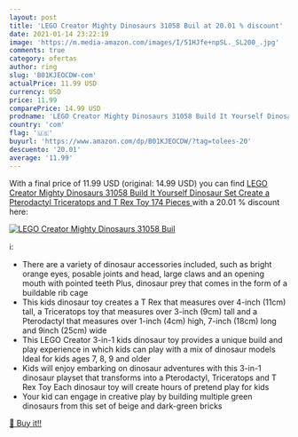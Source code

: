 ```yaml
---
layout: post
title: 'LEGO Creator Mighty Dinosaurs 31058 Buil at 20.01 % discount'
date: 2021-01-14 23:22:19
image: 'https://m.media-amazon.com/images/I/51HJfe+npSL._SL200_.jpg'
comments: true
category: ofertas
author: ring
slug: 'B01KJEOCDW-com'
actualPrice: 11.99 USD
currency: USD
price: 11.99
comparePrice: 14.99 USD
prodname: 'LEGO Creator Mighty Dinosaurs 31058 Build It Yourself Dinosaur Set  Create a Pterodactyl  Triceratops and T Rex Toy  174 Pieces '
country: 'com'
flag: '🇺🇸'
buyurl: 'https://www.amazon.com/dp/B01KJEOCDW/?tag=tolees-20'
descuento: '20.01'
average: '11.99'
---
```


With a final price of 11.99 USD (original: 14.99 USD) you can find [LEGO Creator Mighty Dinosaurs 31058 Build It Yourself Dinosaur Set  Create a Pterodactyl  Triceratops and T Rex Toy  174 Pieces ](https://www.amazon.com/dp/B01KJEOCDW/?tag=tolees-20) with a  20.01 % discount here:

[![LEGO Creator Mighty Dinosaurs 31058 Buil](https://m.media-amazon.com/images/I/51HJfe+npSL._SL200_.jpg)](https://www.amazon.com/dp/B01KJEOCDW/?tag=tolees-20)

ℹ️:

- There are a variety of dinosaur accessories included, such as bright orange eyes, posable joints and head, large claws and an opening mouth with pointed teeth Plus, dinosaur prey that comes in the form of a buildable rib cage
- This kids dinosaur toy creates a T Rex that measures over 4-inch (11cm) tall, a Triceratops toy that measures over 3-inch (9cm) tall and a Pterodactyl that measures over 1-inch (4cm) high, 7-inch (18cm) long and 9inch (25cm) wide
- This LEGO Creator 3-in-1 kids dinosaur toy provides a unique build and play experience in which kids can play with a mix of dinosaur models Ideal for kids ages 7, 8, 9 and older
- Kids will enjoy embarking on dinosaur adventures with this 3-in-1 dinosaur playset that transforms into a Pterodactyl, Triceratops and T Rex Toy Each dinosaur toy will create hours of pretend play for kids
- Your kid can engage in creative play by building multiple green dinosaurs from this set of beige and dark-green bricks

[🛒 Buy it!!](https://www.amazon.com/dp/B01KJEOCDW/?tag=tolees-20)
